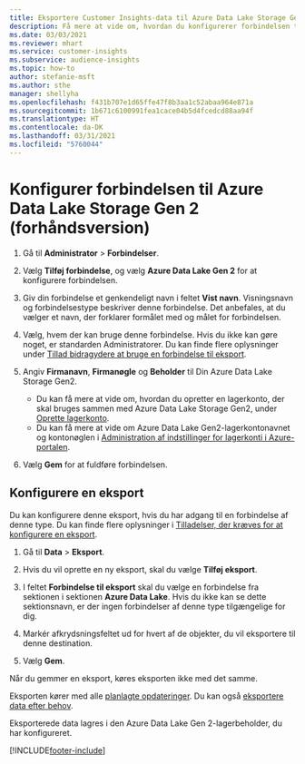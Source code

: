 ```yaml
---
title: Eksportere Customer Insights-data til Azure Data Lake Storage Gen2
description: Få mere at vide om, hvordan du konfigurerer forbindelsen til Azure Data Lake Storage Gen2.
ms.date: 03/03/2021
ms.reviewer: mhart
ms.service: customer-insights
ms.subservice: audience-insights
ms.topic: how-to
author: stefanie-msft
ms.author: sthe
manager: shellyha
ms.openlocfilehash: f431b707e1d65ffe47f8b3aa1c52abaa964e871a
ms.sourcegitcommit: 1b671c6100991fea1cace04b5d4fcedcd88aa94f
ms.translationtype: HT
ms.contentlocale: da-DK
ms.lasthandoff: 03/31/2021
ms.locfileid: "5760044"
---
```

# <a name="set-up-the-connection-to-azure-data-lake-storage-gen2-preview"></a>Konfigurer forbindelsen til Azure Data Lake Storage Gen 2 (forhåndsversion)

1. Gå til **Administrator** > **Forbindelser**.

1. Vælg **Tilføj forbindelse**, og vælg **Azure Data Lake Gen 2** for at konfigurere forbindelsen.

1. Giv din forbindelse et genkendeligt navn i feltet **Vist navn**. Visningsnavn og forbindelsestype beskriver denne forbindelse. Det anbefales, at du vælger et navn, der forklarer formålet med og målet for forbindelsen.

1. Vælg, hvem der kan bruge denne forbindelse. Hvis du ikke kan gøre noget, er standarden Administratorer. Du kan finde flere oplysninger under [Tillad bidragydere at bruge en forbindelse til eksport](connections.md#allow-contributors-to-use-a-connection-for-exports).

1. Angiv **Firmanavn**, **Firmanøgle** og **Beholder** til Din Azure Data Lake Storage Gen2.
    - Du kan få mere at vide om, hvordan du opretter en lagerkonto, der skal bruges sammen med Azure Data Lake Storage Gen2, under [Oprette lagerkonto](/azure/storage/blobs/create-data-lake-storage-account). 
    - Du kan få mere at vide om Azure Data Lake Gen2-lagerkontonavnet og kontonøglen i [Administration af indstillinger for lagerkonti i Azure-portalen](/azure/storage/common/storage-account-manage).

1. Vælg **Gem** for at fuldføre forbindelsen. 

## <a name="configure-an-export"></a>Konfigurere en eksport

Du kan konfigurere denne eksport, hvis du har adgang til en forbindelse af denne type. Du kan finde flere oplysninger i [Tilladelser, der kræves for at konfigurere en eksport](export-destinations.md#set-up-a-new-export).

1. Gå til **Data** > **Eksport**.

1. Hvis du vil oprette en ny eksport, skal du vælge **Tilføj eksport**.

1. I feltet **Forbindelse til eksport** skal du vælge en forbindelse fra sektionen i sektionen **Azure Data Lake**. Hvis du ikke kan se dette sektionsnavn, er der ingen forbindelser af denne type tilgængelige for dig.

1. Markér afkrydsningsfeltet ud for hvert af de objekter, du vil eksportere til denne destination.

1. Vælg **Gem**.

Når du gemmer en eksport, køres eksporten ikke med det samme.

Eksporten kører med alle [planlagte opdateringer](system.md#schedule-tab). Du kan også [eksportere data efter behov](export-destinations.md#run-exports-on-demand). 

Eksporterede data lagres i den Azure Data Lake Gen 2-lagerbeholder, du har konfigureret. 

[!INCLUDE[footer-include](../includes/footer-banner.md)]
